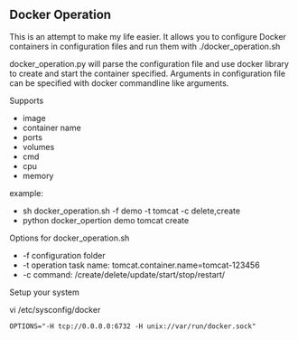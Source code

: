 ## Docker Operation
This is an attempt to make my life easier. 
It allows you to configure Docker containers in configuration files and run them with ./docker_operation.sh

docker_operation.py will parse the configuration file and use docker library to create and start the container specified. Arguments in configuration file can be specified with docker commandline like arguments.

Supports

* image
* container name
* ports
* volumes
* cmd
* cpu
* memory

example:

- sh docker_operation.sh -f demo -t tomcat -c delete,create
- python docker_opertion demo tomcat create

Options for docker_operation.sh

- -f configuration folder
- -t operation task name: tomcat.container.name=tomcat-123456
- -c command: /create/delete/update/start/stop/restart/

Setup your system

vi /etc/sysconfig/docker
```shell
OPTIONS="-H tcp://0.0.0.0:6732 -H unix://var/run/docker.sock"
```
